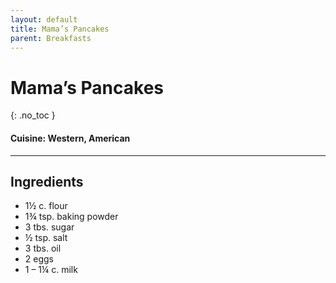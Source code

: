 ```yaml
---
layout: default
title: Mama’s Pancakes
parent: Breakfasts
---
```


# Mama’s Pancakes
{: .no_toc }

#### Cuisine: Western, American
---

## Ingredients
<ul>
	<li>1½ c. flour</li>
	<li>1¾ tsp. baking powder</li>
	<li>3 tbs. sugar</li>
	<li>½ tsp. salt</li>
	<li>3 tbs. oil</li>
	<li>2 eggs</li>
	<li>1 – 1¼ c. milk</li>
</ul>